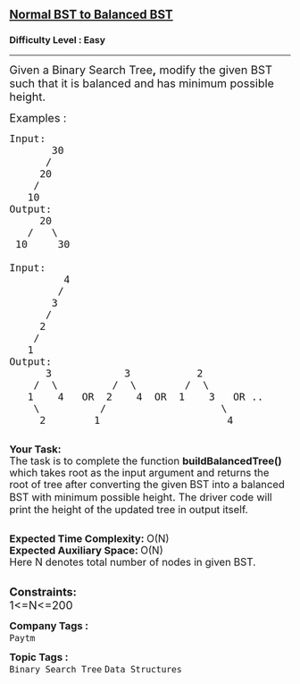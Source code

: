 <h2><a href="https://practice.geeksforgeeks.org/problems/normal-bst-to-balanced-bst/1">Normal BST to Balanced BST</a></h2><h3>Difficulty Level : Easy</h3><hr><div class="problems_problem_content__Xm_eO"><p><span style="font-size:20px">Given a&nbsp;Binary&nbsp;Search&nbsp;Tree<strong>,</strong> modify the given BST such that it is balanced and has minimum possible height.</span></p>

<p><span style="font-size:20px">Examples :</span></p>

<pre><span style="font-size:18px">Input:
       30
      /
     20
    /
   10
Output:
     20
   /   \
 10     30

Input:
         4
        /
       3
      /
     2
    /
   1
Output:
      3            3           2
    /  \         /  \        /  \
   1    4   OR  2    4  OR  1    3   OR ..
    \          /                   \
     2        1                     4 
</span></pre>

<p><br>
<span style="font-size:18px"><strong>Your Task:</strong><br>
The task is to complete the function <strong>buildBalancedTree()</strong> which takes root as the input argument and returns the root of tree after converting the given BST&nbsp;into a balanced BST with minimum possible height</span><span style="font-size:20px">.</span><span style="font-size:18px"> The driver code will print the height of the updated tree in output itself. </span><br>
&nbsp;</p>

<p><span style="font-size:18px"><strong>Expected Time Complexity:&nbsp;</strong>O(N)<br>
<strong>Expected Auxiliary Space:&nbsp;</strong>O(N)<br>
Here N denotes total number of nodes in given BST.</span></p>

<p><br>
<span style="font-size:20px"><strong>Constraints:</strong><br>
1&lt;=N&lt;=200</span></p>
</div><p><span style=font-size:18px><strong>Company Tags : </strong><br><code>Paytm</code>&nbsp;<br><p><span style=font-size:18px><strong>Topic Tags : </strong><br><code>Binary Search Tree</code>&nbsp;<code>Data Structures</code>&nbsp;